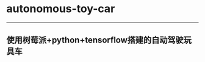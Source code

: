 # autonomous-toy-car
------------------------------------------------------------
## 使用树莓派+python+tensorflow搭建的自动驾驶玩具车
